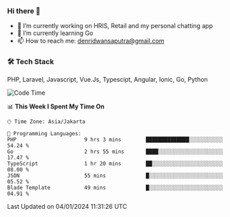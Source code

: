 ### Hi there 👋

- 🔭 I’m currently working on HRIS, Retail and my personal chatting app
- 🌱 I’m currently learning Go
- 📫 How to reach me: denridwansaputra@gmail.com


### 🛠 Tech Stack
PHP, Laravel, Javascript, Vue.Js, Typescipt, Angular, Ionic, Go, Python


<!--START_SECTION:waka-->
![Code Time](http://img.shields.io/badge/Code%20Time-4%2C058%20hrs%203%20mins-blue)

📊 **This Week I Spent My Time On** 

```text
🕑︎ Time Zone: Asia/Jakarta

💬 Programming Languages: 
PHP                      9 hrs 3 mins        ██████████████░░░░░░░░░░░   54.24 % 
Go                       2 hrs 55 mins       ████░░░░░░░░░░░░░░░░░░░░░   17.47 % 
TypeScript               1 hr 20 mins        ██░░░░░░░░░░░░░░░░░░░░░░░   08.00 % 
JSON                     55 mins             █░░░░░░░░░░░░░░░░░░░░░░░░   05.52 % 
Blade Template           49 mins             █░░░░░░░░░░░░░░░░░░░░░░░░   04.91 % 
```


 Last Updated on 04/01/2024 11:31:26 UTC
<!--END_SECTION:waka-->
